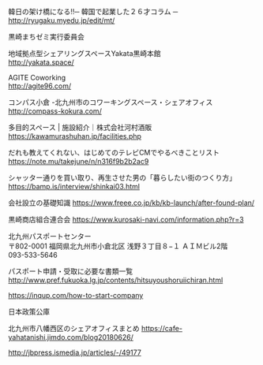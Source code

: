 韓日の架け橋になる!!─ 韓国で起業した２６才コラム ─  
http://ryugaku.myedu.jp/edit/mt/

黒崎まちゼミ実行委員会

地域拠点型シェアリングスペースYakata黒崎本館  
http://yakata.space/

AGITE Coworking  
http://agite96.com/

コンパス小倉 -北九州市のコワーキングスペース・シェアオフィス  
http://compass-kokura.com/

多目的スペース | 施設紹介｜株式会社河村酒販  
https://kawamurashuhan.jp/facilities.php

だれも教えてくれない、はじめてのテレビCMでやるべきことリスト  
https://note.mu/takejune/n/n316f9b2b2ac9

シャッター通りを買い取り、再生させた男の「暮らしたい街のつくり方」  
https://bamp.is/interview/shinkai03.html

会社設立の基礎知識
https://www.freee.co.jp/kb/kb-launch/after-found-plan/

黒崎商店組合連合会
https://www.kurosaki-navi.com/information.php?r=3

北九州パスポートセンター  
〒802-0001 福岡県北九州市小倉北区 浅野３丁目８−１ ＡＩＭビル2階  
093-533-5646

パスポート申請・受取に必要な書類一覧  
http://www.pref.fukuoka.lg.jp/contents/hitsuyoushoruiichiran.html

https://inqup.com/how-to-start-company

日本政策公庫

北九州市八幡西区のシェアオフィスまとめ
https://cafe-yahatanishi.jimdo.com/blog20180626/

http://jbpress.ismedia.jp/articles/-/49177